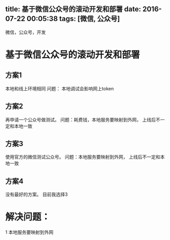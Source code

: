 title: 基于微信公众号的滚动开发和部署 
date: 2016-07-22 00:05:38
tags: [微信, 公众号]
---

微信，公众号，开发 
<!--more-->

# 基于微信公众号的滚动开发和部署
## 方案1
本地和线上环境相同
问题：
本地调试会影响网上token
## 方案2
再申请一个公众号做测试。
问题：耗费钱，本地服务要映射到外网， 上线后不一定和本地一致
## 方案3
使用官方的微信测试公众号。
问题：本地服务要映射到外网， 上线后不一定和本地一致
## 方案4
没有最好的方案。
目前我选择3
# 解决问题：
1 本地服务要映射到外网


